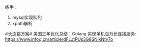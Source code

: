 
练手：
1. mysql实现队列
2. xpath解析

#长连接方案#
美图三年优化总结：Golang 实现单机百万长连接服务: https://www.infoq.cn/article/dFLJtPUs3G8SNikNty7o



